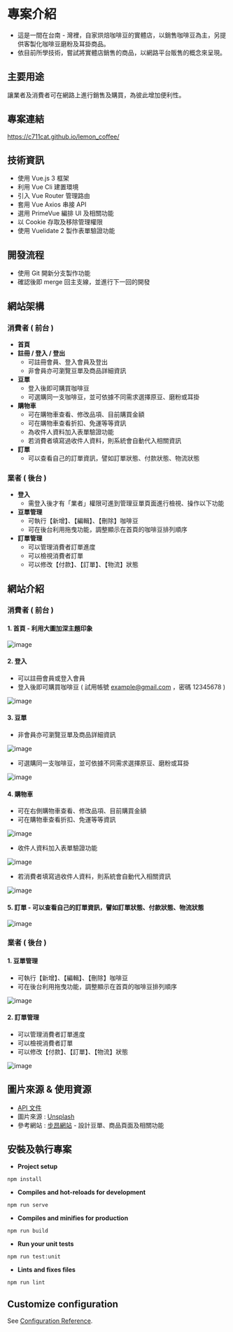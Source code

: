 # 專案介紹
 * 這是一間在台南 - 灣裡，自家烘焙咖啡豆的實體店，以銷售咖啡豆為主，另提供客製化咖啡豆磨粉及耳掛商品。
 * 依目前所學技術，嘗試將實體店銷售的商品，以網路平台販售的概念來呈現。

## 主要用途
 讓業者及消費者可在網路上進行銷售及購買，為彼此增加便利性。

## 專案連結
https://c711cat.github.io/lemon_coffee/

## 技術資訊
 * 使用 Vue.js 3 框架
 * 利用 Vue Cli 建置環境
 * 引入 Vue Router 管理路由
 * 套用 Vue Axios 串接 API
 * 選用 PrimeVue 編排 UI 及相關功能
 * 以 Cookie 存取及移除管理權限
 * 使用 Vuelidate 2 製作表單驗證功能

## 開發流程
 * 使用 Git 開新分支製作功能 
 * 確認後即 merge 回主支線，並進行下一回的開發

## 網站架構
 ### 消費者 ( 前台 )
   * **首頁**
   * **註冊 / 登入 / 登出**
      * 可註冊會員、登入會員及登出
      * 非會員亦可瀏覽豆單及商品詳細資訊
   * **豆單**
      * 登入後即可購買咖啡豆 
      * 可選購同一支咖啡豆，並可依據不同需求選擇原豆、磨粉或耳掛
   * **購物車**
      * 可在購物車查看、修改品項、目前購買金額
      * 可在購物車查看折扣、免運等等資訊
      * 為收件人資料加入表單驗證功能
      * 若消費者填寫過收件人資料，則系統會自動代入相關資訊
   * **訂單**
      * 可以查看自己的訂單資訊，譬如訂單狀態、付款狀態、物流狀態

 ### 業者 ( 後台 )
   * **登入**
      * 需登入後才有「業者」權限可進到管理豆單頁面進行檢視、操作以下功能
   * **豆單管理**
      * 可執行【新增】、【編輯】、【刪除】咖啡豆
      * 可在後台利用拖曳功能，調整顯示在首頁的咖啡豆排列順序 
   * **訂單管理**
      * 可以管理消費者訂單進度
      * 可以檢視消費者訂單
      * 可以修改【付款】、【訂單】、【物流】狀態
    
## 網站介紹

### 消費者 ( 前台 )
#### 1. 首頁 - 利用大圖加深主題印象
 
 ![image](https://user-images.githubusercontent.com/77562017/168983401-bd44ecba-2d0f-4dff-aefd-5067f031f72b.png)

 #### 2. 登入
 * 可以註冊會員或登入會員 
 * 登入後即可購買咖啡豆  ( 試用帳號 example@gmail.com ，密碼 12345678 )   

![image](https://user-images.githubusercontent.com/77562017/169188524-48389c21-1f5a-4ca1-bb2d-b7d97372c49c.png)

 #### 3. 豆單
 * 非會員亦可瀏覽豆單及商品詳細資訊

![image](https://user-images.githubusercontent.com/77562017/169189588-8de9a9c3-5190-4e55-a171-b879793e6e4c.png)


 * 可選購同一支咖啡豆，並可依據不同需求選擇原豆、磨粉或耳掛

![image](https://user-images.githubusercontent.com/77562017/169189642-2e6d206e-5955-4e14-b08c-2c82c1fe0fdf.png)

#### 4. 購物車
 * 可在右側購物車查看、修改品項、目前購買金額
 * 可在購物車查看折扣、免運等等資訊

![image](https://user-images.githubusercontent.com/77562017/169189934-e374c353-1014-43dd-8804-62b52da8bf41.png)

 * 收件人資料加入表單驗證功能

![image](https://user-images.githubusercontent.com/77562017/169228335-aa04dd44-9d86-4be1-85b2-6ddc94f364a0.png)


 * 若消費者填寫過收件人資料，則系統會自動代入相關資訊
 
![image](https://user-images.githubusercontent.com/77562017/169191113-cc2b01f3-e350-4aae-a9df-9e80104d3bed.png)

#### 5. 訂單 - 可以查看自己的訂單資訊，譬如訂單狀態、付款狀態、物流狀態

![image](https://user-images.githubusercontent.com/77562017/169226797-c85a6b4c-a13c-4025-8642-b92a4da30795.png)


### 業者 ( 後台 )
#### 1. 豆單管理
 * 可執行【新增】、【編輯】、【刪除】咖啡豆
 * 可在後台利用拖曳功能，調整顯示在首頁的咖啡豆排列順序
 
 ![image](https://user-images.githubusercontent.com/77562017/169192248-99432e67-1625-4ed0-8643-434fcf023f5b.png)

#### 2. 訂單管理
 * 可以管理消費者訂單進度
 * 可以檢視消費者訂單
 * 可以修改【付款】、【訂單】、【物流】狀態
 
 ![image](https://user-images.githubusercontent.com/77562017/169226181-bd1ae844-9ff7-4af7-b247-bb47e351123c.png)


## 圖片來源 & 使用資源
 * [API 文件](https://kakas.github.io/lemon_coffee_documents/#introduction)
 * 圖片來源 : [Unsplash](https://unsplash.com/)
 * 參考網站 : [步昂網站](https://www.buoncaffe.com.tw/pages/product-list) - 設計豆單、商品頁面及相關功能

## 安裝及執行專案
* **Project setup**
```
npm install
```

* **Compiles and hot-reloads for development**
```
npm run serve
```

* **Compiles and minifies for production**
```
npm run build
```

* **Run your unit tests**
```
npm run test:unit
```

* **Lints and fixes files**
```
npm run lint
```

## Customize configuration
See [Configuration Reference](https://cli.vuejs.org/config/).
